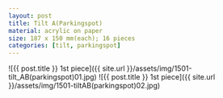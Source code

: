 ```yaml
---
layout: post
title: Tilt A(Parkingspot)
material: acrylic on paper
size: 187 x 150 mm(each); 16 pieces
categories: [tilt, parkingspot]
---
```


![{{ post.title }} 1st piece]({{ site.url }}/assets/img/1501-tilt_AB(parkingspot)01.jpg)
![{{ post.title }} 1st piece]({{ site.url }}/assets/img/1501-tiltAB(parkingspot)02.jpg)
